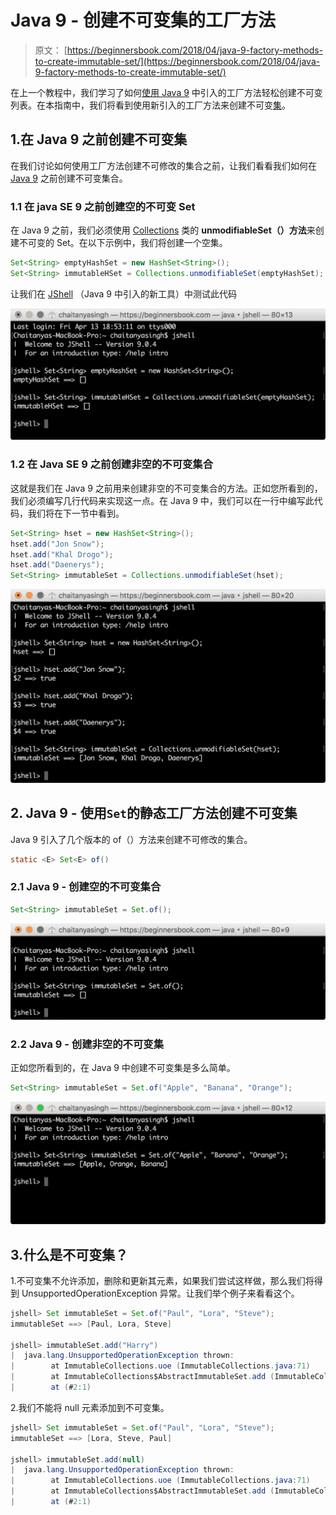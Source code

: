 # Java 9 - 创建不可变集的工厂方法

> 原文： [https://beginnersbook.com/2018/04/java-9-factory-methods-to-create-immutable-set/](https://beginnersbook.com/2018/04/java-9-factory-methods-to-create-immutable-set/)

在上一个教程中，我们学习了如何[使用 Java 9](https://beginnersbook.com/2018/04/java-9-factory-method-to-create-immutable-list/) 中引入的工厂方法轻松创建不可变列表。在本指南中，我们将看到使用新引入的工厂方法来创建不可变[集](https://beginnersbook.com/2013/12/hashset-class-in-java-with-example/)。

## 1.在 Java 9 之前创建不可变集

在我们讨论如何使用工厂方法创建不可修改的集合之前，让我们看看我们如何在 [Java 9](https://beginnersbook.com/2018/04/java-9-features-with-examples/) 之前创建不可变集合。

### 1.1 在 java SE 9 之前创建空的不可变 Set

在 Java 9 之前，我们必须使用 [Collections](https://beginnersbook.com/java-collections-tutorials/) 类的 **unmodifiableSet（）方法**来创建不可变的 Set。在以下示例中，我们将创建一个空集。

```java
Set<String> emptyHashSet = new HashSet<String>();
Set<String> immutableHSet = Collections.unmodifiableSet(emptyHashSet);
```

让我们在 [JShell](https://beginnersbook.com/2018/04/java-9-jshell-repl/) （Java 9 中引入的新工具）中测试此代码

![Creating Empty Set Before Java 9](img/fe17c0a141669d16d226e9445d0e7fb6.jpg)

### 1.2 在 Java SE 9 之前创建非空的不可变集合

这就是我们在 Java 9 之前用来创建非空的不可变集合的方法。正如您所看到的，我们必须编写几行代码来实现这一点。在 Java 9 中，我们可以在一行中编写此代码，我们将在下一节中看到。

```java
Set<String> hset = new HashSet<String>();
hset.add("Jon Snow");
hset.add("Khal Drogo");
hset.add("Daenerys");
Set<String> immutableSet = Collections.unmodifiableSet(hset); 
```

![Non Empty immutable Set before java 9](img/2b4dd6c053df25c427f0a2540bb585ff.jpg)

## 2\. Java 9 - 使用`Set`的静态工厂方法创建不可变集

Java 9 引入了几个版本的 of（）方法来创建不可修改的集合。

```java
static <E> Set<E> of()
```

### 2.1 Java 9 - 创建空的不可变集合

```java
Set<String> immutableSet = Set.of();
```

![Creating Empty Set in Java 9 using Factory Methods](img/258153f3df024300994f1ff034cf8d1d.jpg)

### 2.2 Java 9 - 创建非空的不可变集

正如您所看到的，在 Java 9 中创建不可变集是多么简单。

```java
Set<String> immutableSet = Set.of("Apple", "Banana", "Orange");
```

![Creating Non Empty Set in Java 9 using method of()](img/14d876da74ee63cfa3e12c299ac28731.jpg)

## 3.什么是不可变集？

1.不可变集不允许添加，删除和更新其元素，如果我们尝试这样做，那么我们将得到 UnsupportedOperationException 异常。让我们举个例子来看看这个。

```java
jshell> Set immutableSet = Set.of("Paul", "Lora", "Steve");
immutableSet ==> [Paul, Lora, Steve]

jshell> immutableSet.add("Harry")
|  java.lang.UnsupportedOperationException thrown: 
|        at ImmutableCollections.uoe (ImmutableCollections.java:71)
|        at ImmutableCollections$AbstractImmutableSet.add (ImmutableCollections.java:281)
|        at (#2:1)
```

2.我们不能将 null 元素添加到不可变集。

```java
jshell> Set immutableSet = Set.of("Paul", "Lora", "Steve");
immutableSet ==> [Lora, Steve, Paul]

jshell> immutableSet.add(null)
|  java.lang.UnsupportedOperationException thrown: 
|        at ImmutableCollections.uoe (ImmutableCollections.java:71)
|        at ImmutableCollections$AbstractImmutableSet.add (ImmutableCollections.java:281)
|        at (#2:1)
```